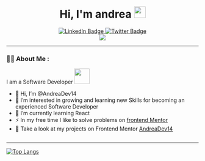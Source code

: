 
<div id="header" align="center">
<h1>
  Hi, I'm andrea
  <img src="https://media.giphy.com/media/hvRJCLFzcasrR4ia7z/giphy.gif" width="30px"/>
</h1>
  </div>
  
  <div id="badges" align="center">
  <a href="">
    <img src="https://img.shields.io/badge/LinkedIn-blue?style=for-the-badge&logo=linkedin&logoColor=white" alt="LinkedIn Badge"/>
  </a>
 
  <a href="https://twitter.com/Andreadev9">
    <img src="https://img.shields.io/badge/Twitter-blue?style=for-the-badge&logo=twitter&logoColor=white" alt="Twitter Badge"/>
  </a>

</div>
 <div  align="center">
 
 <img src="https://media.giphy.com/media/cn2E4nKGGNb1eqAv3K/giphy.gif"/>
  </div>



---

### :woman_technologist: About Me :
I am a Software Developer <img src="https://media.giphy.com/media/iFOxtmdDxbaoq60EUg/giphy.gif" width="40"> 
- 👋 Hi, I’m @AndreaDev14
- 👀 I’m interested  in growing and learning new Skills for becoming an experienced Software Developer
- 🌱 I’m currently learning React
- ⚡ In my free time I like to solve problems on [frontend Mentor](https://www.frontendmentor.io/)
- 🧐 Take a look at my projects on Frontend Mentor [AndreaDev14](https://www.frontendmentor.io/profile/AndreaDev14)
<img src="https://komarev.com/ghpvc/?username=AndreaDev14&style=flat-square&color=blue" alt=""/>

---

[![Top Langs](https://github-readme-stats.vercel.app/api/top-langs/?username=AndreaDev14&layout=compact&theme=vision-friendly-dark)](https://github.com/anuraghazra/github-readme-stats)





